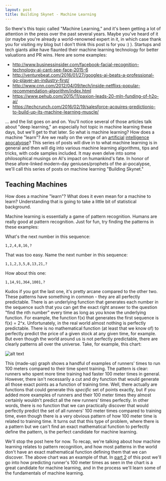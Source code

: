 ```yaml
---
layout: post
title: Building Skynet - Machine Learning
---
```


So there's this topic called "Machine Learning," and it's been getting a lot of attention in the press over the past several years. Maybe you've heard of it (or maybe you're already a world-renowned expert in it, in which case thank you for visiting my blog but I don't think this post is for you :) ). Startups and tech giants alike have flaunted their machine learning technology for better valuations and PR wins. Here are some examples:

* http://www.businessinsider.com/facebook-facial-recognition-technology-ai-cant-see-face-2015-6
* http://venturebeat.com/2016/01/27/googles-ai-beats-a-professional-go-player-an-industry-first/
* http://www.cnn.com/2012/04/09/tech/inside-netflixs-popular-recommendation-algorithm/index.html
* https://www.pehub.com/2015/11/paxion-leads-20-mln-funding-of-h2o-ai/
* https://techcrunch.com/2016/02/19/salesforce-acquires-predictionio-to-build-up-its-machine-learning-muscle/

... and the list goes on and on. You'll notice several of those articles talk about "deep learning," an especially hot topic in machine learning these days, but we'll get to that later. So what is machine learning? How does a machine "learn"? Are we really on the verge of an [artificial](http://www.dailymail.co.uk/sciencetech/article-2931375/Bill-Gates-says-fear-robot-uprising-Microsoft-founder-says-agrees-Elon-Musk-dangers-AI.html) [intelligence](http://www.vanityfair.com/news/2016/06/the-one-technology-that-terrifies-elon-musk) [apocalypse](http://www.bbc.com/news/technology-30290540)? This series of posts will dive in to what machine learning is in general and then will dig into various machine learning algorithms, tips and tricks, with code samples included. It may even delve into some philosophical musings on AI's impact on humankind's fate. In honor of these afore-linked modern-day geniuses/prophets of the ai-pocalypse, we'll call this series of posts on machine learning "Building Skynet."

## Teaching Machines

How does a machine "learn"? What does it even mean for a machine to learn? Understanding that is going to take a little bit of statistical background.

Machine learning is essentially a game of pattern recognition. Humans are really good at pattern recognition. Just for fun, try finding the patterns in these examples:

What's the next number in this sequence: 
```
1,2,4,8,16,?
```

That was too easy. Name the next number in this sequence: 
```
1,1,2,3,5,8,13,21,?
```

How about this one: 
```
1,14,91,364,1001,?
```

Kudos if you got the last one, it's pretty arcane compared to the other two. These patterns have something in common - they are all perfectly predictable. There is an underlying function that generates each number in the sequence such that you can get the exact right answer to the question "find the nth number" every time as long as you know the underlying function. For example, the function f(x) that generates the first sequence is f(x) = 2^x. Unfortunately, in the real world almost nothing is perfectly predictable. There is no mathematical function (at least that we know of) to perfectly predict the price of a given stock at any given time, for example. But even though the world around us is not perfectly predictable, there are clearly patterns all over the universe. Take, for example, this chart:

![alt text](http://www.mathresources.com/products/insidemath/figures/scatpl02.png)

This (made-up) graph shows a handful of examples of runners' times to run 100 meters compared to their time spent training. The pattern is clear: runners who spent more time training had faster 100 meter times in general. However, there isn't necessarily a cut and dry function that would generate all those exact points as a function of training time. Well, there actually are functions that could generate this *specific* set of points exactly, but if you added more examples of runners and their 100 meter times they almost certainly wouldn't predict all the new runners' times perfectly. In other words, there is no function that we can practically discover that would perfectly predict the set of all runners' 100 meter times compared to training time, even though there is a very obvious pattern of how 100 meter time is related to training time. It turns out that this type of problem, where there is a pattern but we can't find an exact mathematical function to perfectly define the pattern, is the perfect candidate for machine learning.

We'll stop the post here for now. To recap, we're talking about how machine learning relates to pattern recognition, and how most patterns in the world don't have an exact mathematical function defining them that we can discover. The above chart was an example of that. In [part 2](https://arogers1.github.io/Building-Skynet-Machine-Learning-Part-2/) of this post we'll go into how predicting runner's 100 meter times as seen in the chart is a great candidate for machine learning, and in the process we'll learn some of the fundamentals of machine learning.
